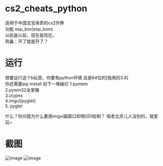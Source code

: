# cs2_cheats_python
适用于中国宝宝体质的cs2作弊  
功能 esp_box|esp_bons  
以前是以前，现在是现在。  
狗鑫：开了就是开了？
# 运行
想要运行这个b玩意，你要有python环境 且是64位的[我用的3.8]  
你还需要pip install 如下一堆破烂
1.pymem  
2.pywin32全家桶  
3.ctypes  
4.imgui[pyglet]  
5. pyglet  

什么？你问我为什么要用imgui画窗口却用GDI绘制？ 咱老北京儿人没别的，就爱玩~  
# 截图
![image](https://github.com/Retmon403/cs2_cheats_python/blob/main/1.png)
![image](https://github.com/Retmon403/cs2_cheats_python/blob/main/2.png)
